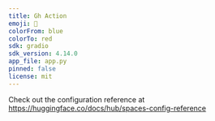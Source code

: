```yaml
---
title: Gh Action
emoji: 🐨
colorFrom: blue
colorTo: red
sdk: gradio
sdk_version: 4.14.0
app_file: app.py
pinned: false
license: mit
---
```


Check out the configuration reference at https://huggingface.co/docs/hub/spaces-config-reference